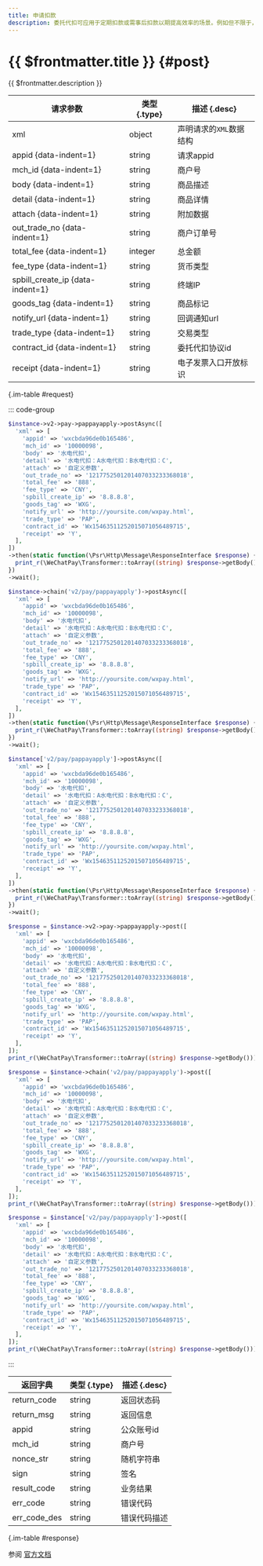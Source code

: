 ```yaml
---
title: 申请扣款
description: 委托代扣可应用于定期扣款或需事后扣款以期提高效率的场景。例如但不限于，会员制缴费、水电煤缴费、黄钻绿钻增值服务、打车类软件、停车场或高速公路无人缴费、理财通基金定投、信用卡还款等通过用户授权给商户，进行委托扣款的场景。
---
```


# {{ $frontmatter.title }} {#post}

{{ $frontmatter.description }}

| 请求参数 | 类型 {.type} | 描述 {.desc}
| --- | --- | ---
| xml | object | 声明请求的`XML`数据结构
| appid {data-indent=1} | string | 请求appid
| mch_id {data-indent=1} | string | 商户号
| body {data-indent=1} | string | 商品描述
| detail {data-indent=1} | string | 商品详情
| attach {data-indent=1} | string | 附加数据
| out_trade_no {data-indent=1} | string | 商户订单号
| total_fee {data-indent=1} | integer | 总金额
| fee_type {data-indent=1} | string | 货币类型
| spbill_create_ip {data-indent=1} | string | 终端IP
| goods_tag {data-indent=1} | string | 商品标记
| notify_url {data-indent=1} | string | 回调通知url
| trade_type {data-indent=1} | string | 交易类型
| contract_id {data-indent=1} | string | 委托代扣协议id
| receipt {data-indent=1} | string | 电子发票入口开放标识

{.im-table #request}

::: code-group

```php [异步纯链式]
$instance->v2->pay->pappayapply->postAsync([
  'xml' => [
    'appid' => 'wxcbda96de0b165486',
    'mch_id' => '10000098',
    'body' => '水电代扣',
    'detail' => '水电代扣：A水电代扣：B水电代扣：C',
    'attach' => '自定义参数',
    'out_trade_no' => '1217752501201407033233368018',
    'total_fee' => '888',
    'fee_type' => 'CNY',
    'spbill_create_ip' => '8.8.8.8',
    'goods_tag' => 'WXG',
    'notify_url' => 'http://yoursite.com/wxpay.html',
    'trade_type' => 'PAP',
    'contract_id' => 'Wx15463511252015071056489715',
    'receipt' => 'Y',
  ],
])
->then(static function(\Psr\Http\Message\ResponseInterface $response) {
  print_r(\WeChatPay\Transformer::toArray((string) $response->getBody()));
})
->wait();
```

```php [异步声明式]
$instance->chain('v2/pay/pappayapply')->postAsync([
  'xml' => [
    'appid' => 'wxcbda96de0b165486',
    'mch_id' => '10000098',
    'body' => '水电代扣',
    'detail' => '水电代扣：A水电代扣：B水电代扣：C',
    'attach' => '自定义参数',
    'out_trade_no' => '1217752501201407033233368018',
    'total_fee' => '888',
    'fee_type' => 'CNY',
    'spbill_create_ip' => '8.8.8.8',
    'goods_tag' => 'WXG',
    'notify_url' => 'http://yoursite.com/wxpay.html',
    'trade_type' => 'PAP',
    'contract_id' => 'Wx15463511252015071056489715',
    'receipt' => 'Y',
  ],
])
->then(static function(\Psr\Http\Message\ResponseInterface $response) {
  print_r(\WeChatPay\Transformer::toArray((string) $response->getBody()));
})
->wait();
```

```php [异步属性式]
$instance['v2/pay/pappayapply']->postAsync([
  'xml' => [
    'appid' => 'wxcbda96de0b165486',
    'mch_id' => '10000098',
    'body' => '水电代扣',
    'detail' => '水电代扣：A水电代扣：B水电代扣：C',
    'attach' => '自定义参数',
    'out_trade_no' => '1217752501201407033233368018',
    'total_fee' => '888',
    'fee_type' => 'CNY',
    'spbill_create_ip' => '8.8.8.8',
    'goods_tag' => 'WXG',
    'notify_url' => 'http://yoursite.com/wxpay.html',
    'trade_type' => 'PAP',
    'contract_id' => 'Wx15463511252015071056489715',
    'receipt' => 'Y',
  ],
])
->then(static function(\Psr\Http\Message\ResponseInterface $response) {
  print_r(\WeChatPay\Transformer::toArray((string) $response->getBody()));
})
->wait();
```

```php [同步纯链式]
$response = $instance->v2->pay->pappayapply->post([
  'xml' => [
    'appid' => 'wxcbda96de0b165486',
    'mch_id' => '10000098',
    'body' => '水电代扣',
    'detail' => '水电代扣：A水电代扣：B水电代扣：C',
    'attach' => '自定义参数',
    'out_trade_no' => '1217752501201407033233368018',
    'total_fee' => '888',
    'fee_type' => 'CNY',
    'spbill_create_ip' => '8.8.8.8',
    'goods_tag' => 'WXG',
    'notify_url' => 'http://yoursite.com/wxpay.html',
    'trade_type' => 'PAP',
    'contract_id' => 'Wx15463511252015071056489715',
    'receipt' => 'Y',
  ],
]);
print_r(\WeChatPay\Transformer::toArray((string) $response->getBody()));
```

```php [同步声明式]
$response = $instance->chain('v2/pay/pappayapply')->post([
  'xml' => [
    'appid' => 'wxcbda96de0b165486',
    'mch_id' => '10000098',
    'body' => '水电代扣',
    'detail' => '水电代扣：A水电代扣：B水电代扣：C',
    'attach' => '自定义参数',
    'out_trade_no' => '1217752501201407033233368018',
    'total_fee' => '888',
    'fee_type' => 'CNY',
    'spbill_create_ip' => '8.8.8.8',
    'goods_tag' => 'WXG',
    'notify_url' => 'http://yoursite.com/wxpay.html',
    'trade_type' => 'PAP',
    'contract_id' => 'Wx15463511252015071056489715',
    'receipt' => 'Y',
  ],
]);
print_r(\WeChatPay\Transformer::toArray((string) $response->getBody()));
```

```php [同步属性式]
$response = $instance['v2/pay/pappayapply']->post([
  'xml' => [
    'appid' => 'wxcbda96de0b165486',
    'mch_id' => '10000098',
    'body' => '水电代扣',
    'detail' => '水电代扣：A水电代扣：B水电代扣：C',
    'attach' => '自定义参数',
    'out_trade_no' => '1217752501201407033233368018',
    'total_fee' => '888',
    'fee_type' => 'CNY',
    'spbill_create_ip' => '8.8.8.8',
    'goods_tag' => 'WXG',
    'notify_url' => 'http://yoursite.com/wxpay.html',
    'trade_type' => 'PAP',
    'contract_id' => 'Wx15463511252015071056489715',
    'receipt' => 'Y',
  ],
]);
print_r(\WeChatPay\Transformer::toArray((string) $response->getBody()));
```

:::

| 返回字典 | 类型 {.type} | 描述 {.desc}
| --- | --- | ---
| return_code | string | 返回状态码
| return_msg | string | 返回信息
| appid | string | 公众账号id
| mch_id | string | 商户号
| nonce_str | string | 随机字符串
| sign | string | 签名
| result_code | string | 业务结果
| err_code | string | 错误代码
| err_code_des | string | 错误代码描述

{.im-table #response}

参阅 [官方文档](https://pay.weixin.qq.com/wiki/doc/api/pap.php?chapter=18_3&index=9)
